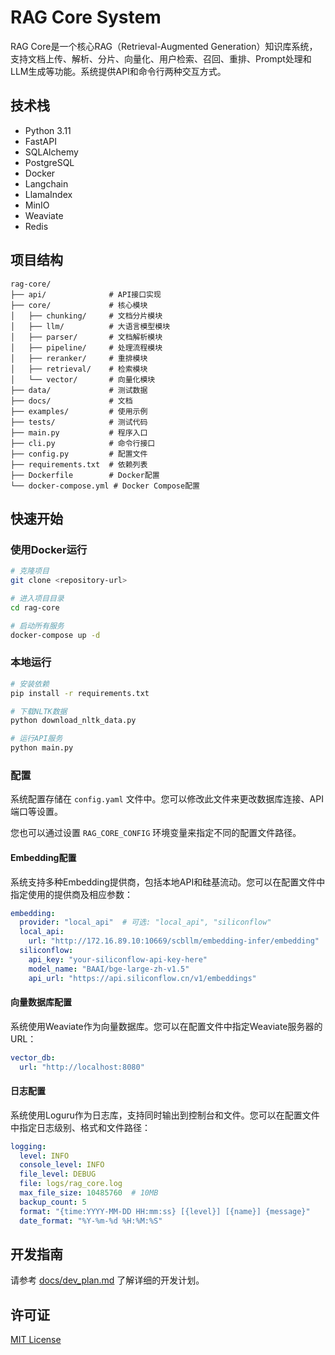 # RAG Core System

RAG Core是一个核心RAG（Retrieval-Augmented Generation）知识库系统，支持文档上传、解析、分片、向量化、用户检索、召回、重排、Prompt处理和LLM生成等功能。系统提供API和命令行两种交互方式。

## 技术栈

- Python 3.11
- FastAPI
- SQLAlchemy
- PostgreSQL
- Docker
- Langchain
- LlamaIndex
- MinIO
- Weaviate
- Redis

## 项目结构

```
rag-core/
├── api/              # API接口实现
├── core/             # 核心模块
│   ├── chunking/     # 文档分片模块
│   ├── llm/          # 大语言模型模块
│   ├── parser/       # 文档解析模块
│   ├── pipeline/     # 处理流程模块
│   ├── reranker/     # 重排模块
│   ├── retrieval/    # 检索模块
│   └── vector/       # 向量化模块
├── data/             # 测试数据
├── docs/             # 文档
├── examples/         # 使用示例
├── tests/            # 测试代码
├── main.py           # 程序入口
├── cli.py            # 命令行接口
├── config.py         # 配置文件
├── requirements.txt  # 依赖列表
├── Dockerfile        # Docker配置
└── docker-compose.yml # Docker Compose配置
```

## 快速开始

### 使用Docker运行

```bash
# 克隆项目
git clone <repository-url>

# 进入项目目录
cd rag-core

# 启动所有服务
docker-compose up -d
```

### 本地运行

```bash
# 安装依赖
pip install -r requirements.txt

# 下载NLTK数据
python download_nltk_data.py

# 运行API服务
python main.py
```

### 配置

系统配置存储在 `config.yaml` 文件中。您可以修改此文件来更改数据库连接、API端口等设置。

您也可以通过设置 `RAG_CORE_CONFIG` 环境变量来指定不同的配置文件路径。

#### Embedding配置

系统支持多种Embedding提供商，包括本地API和硅基流动。您可以在配置文件中指定使用的提供商及相应参数：

```yaml
embedding:
  provider: "local_api"  # 可选: "local_api", "siliconflow"
  local_api:
    url: "http://172.16.89.10:10669/scbllm/embedding-infer/embedding"
  siliconflow:
    api_key: "your-siliconflow-api-key-here"
    model_name: "BAAI/bge-large-zh-v1.5"
    api_url: "https://api.siliconflow.cn/v1/embeddings"
```

#### 向量数据库配置

系统使用Weaviate作为向量数据库。您可以在配置文件中指定Weaviate服务器的URL：

```yaml
vector_db:
  url: "http://localhost:8080"
```

#### 日志配置

系统使用Loguru作为日志库，支持同时输出到控制台和文件。您可以在配置文件中指定日志级别、格式和文件路径：

```yaml
logging:
  level: INFO
  console_level: INFO
  file_level: DEBUG
  file: logs/rag_core.log
  max_file_size: 10485760  # 10MB
  backup_count: 5
  format: "{time:YYYY-MM-DD HH:mm:ss} [{level}] [{name}] {message}"
  date_format: "%Y-%m-%d %H:%M:%S"
```

## 开发指南

请参考 [docs/dev_plan.md](docs/dev_plan.md) 了解详细的开发计划。

## 许可证

[MIT License](LICENSE)